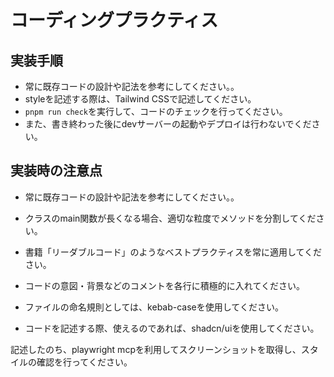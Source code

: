 # コーディングプラクティス

## 実装手順
- 常に既存コードの設計や記法を参考にしてください。。
- styleを記述する際は、Tailwind CSSで記述してください。
- `pnpm run check`を実行して、コードのチェックを行ってください。
- また、書き終わった後にdevサーバーの起動やデプロイは行わないでください。

## 実装時の注意点
- 常に既存コードの設計や記法を参考にしてください。。
- クラスのmain関数が長くなる場合、適切な粒度でメソッドを分割してください。
- 書籍「リーダブルコード」のようなベストプラクティスを常に適用してください。
- コードの意図・背景などのコメントを各行に積極的に入れてください。
- ファイルの命名規則としては、kebab-caseを使用してください。

- コードを記述する際、使えるのであれば、shadcn/uiを使用してください。

記述したのち、playwright mcpを利用してスクリーンショットを取得し、スタイルの確認を行ってください。
